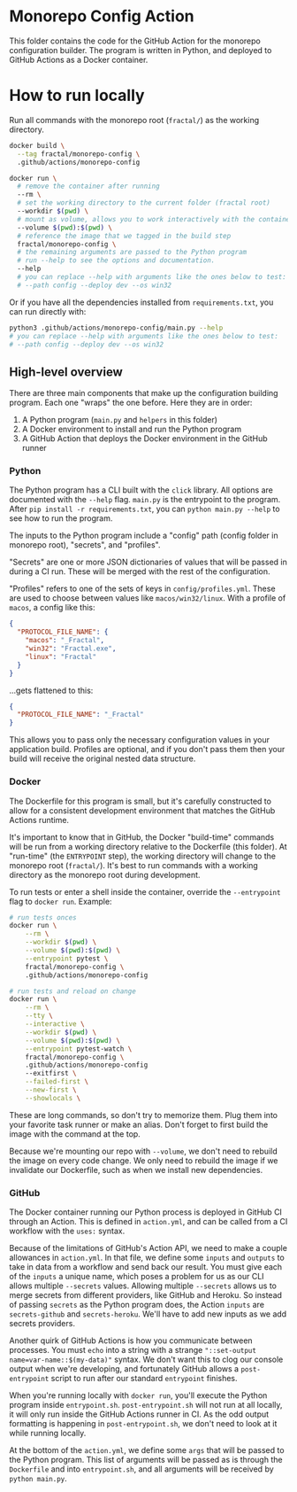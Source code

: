 # Monorepo Config Action

This folder contains the code for the GitHub Action for the monorepo configuration builder. The program is written in Python, and deployed to GitHub Actions as a Docker container.

# How to run locally

Run all commands with the monorepo root (`fractal/`) as the working directory.

```sh
docker build \
  --tag fractal/monorepo-config \
  .github/actions/monorepo-config

docker run \
  # remove the container after running
  --rm \
  # set the working directory to the current folder (fractal root)
  --workdir $(pwd) \
  # mount as volume, allows you to work interactively with the container
  --volume $(pwd):$(pwd) \
  # reference the image that we tagged in the build step
  fractal/monorepo-config \
  # the remaining arguments are passed to the Python program
  # run --help to see the options and documentation.
  --help
  # you can replace --help with arguments like the ones below to test:
  # --path config --deploy dev --os win32
```

Or if you have all the dependencies installed from `requirements.txt`, you can
run directly with:

```sh
python3 .github/actions/monorepo-config/main.py --help
# you can replace --help with arguments like the ones below to test:
# --path config --deploy dev --os win32
```

## High-level overview

There are three main components that make up the configuration building program. Each one "wraps" the one before. Here they are in order:

1. A Python program (`main.py` and `helpers` in this folder)
2. A Docker environment to install and run the Python program
3. A GitHub Action that deploys the Docker environment in the GitHub runner

### Python

The Python program has a CLI built with the `click` library. All options are documented with the `--help` flag. `main.py` is the entrypoint to the program. After `pip install -r requirements.txt`, you can `python main.py --help` to see how to run the program.

The inputs to the Python program include a "config" path (config folder in monorepo root), "secrets", and "profiles".

"Secrets" are one or more JSON dictionaries of values that will be passed in during a CI run. These will be merged with the rest of the configuration.

"Profiles" refers to one of the sets of keys in `config/profiles.yml`. These are used to choose between values like `macos/win32/linux`. With a profile of `macos`, a config like this:

```json
{
  "PROTOCOL_FILE_NAME": {
    "macos": "_Fractal",
    "win32": "Fractal.exe",
    "linux": "Fractal"
  }
}
```

...gets flattened to this:

```json
{
  "PROTOCOL_FILE_NAME": "_Fractal"
}
```

This allows you to pass only the necessary configuration values in your application build. Profiles are optional, and if you don't pass them then your build will receive the original nested data structure.

### Docker

The Dockerfile for this program is small, but it's carefully constructed to allow for a consistent development environment that matches the GitHub Actions runtime.

It's important to know that in GitHub, the Docker "build-time" commands will be run from a working directory relative to the Dockerfile (this folder). At "run-time" (the `ENTRYPOINT` step), the working directory will change to the monorepo root (`fractal/`). It's best to run commands with a working directory as the monorepo root during development.

To run tests or enter a shell inside the container, override the `--entrypoint` flag to `docker run`. Example:

```sh
# run tests onces
docker run \
    --rm \
    --workdir $(pwd) \
    --volume $(pwd):$(pwd) \
    --entrypoint pytest \
    fractal/monorepo-config \
    .github/actions/monorepo-config

# run tests and reload on change
docker run \
    --rm \
    --tty \
    --interactive \
    --workdir $(pwd) \
    --volume $(pwd):$(pwd) \
    --entrypoint pytest-watch \
    fractal/monorepo-config \
    .github/actions/monorepo-config
    --exitfirst \
    --failed-first \
    --new-first \
    --showlocals \
```

These are long commands, so don't try to memorize them. Plug them into your favorite task runner or make an alias. Don't forget to first build the image with the command at the top.

Because we're mounting our repo with `--volume`, we don't need to rebuild the image on every code change. We only need to rebuild the image if we invalidate our Dockerfile, such as when we install new dependencies.

### GitHub

The Docker container running our Python process is deployed in GitHub CI through an Action. This is defined in `action.yml`, and can be called from a CI workflow with the `uses:` syntax.

Because of the limitations of GitHub's Action API, we need to make a couple allowances in `action.yml`. In that file, we define some `inputs` and `outputs` to take in data from a workflow and send back our result. You must give each of the `inputs` a unique name, which poses a problem for us as our CLI allows multiple `--secrets` values. Allowing multiple `--secrets` allows us to merge secrets from different providers, like GitHub and Heroku. So instead of passing `secrets` as the Python program does, the Action `inputs` are `secrets-github` and `secrets-heroku`. We'll have to add new inputs as we add secrets providers.

Another quirk of GitHub Actions is how you communicate between processes. You must `echo` into a string with a strange `"::set-output name=var-name::$(my-data)"` syntax. We don't want this to clog our console output when we're developing, and fortunately GitHub allows a `post-entrypoint` script to run after our standard `entrypoint` finishes.

When you're running locally with `docker run`, you'll execute the Python program inside `entrypoint.sh`. `post-entrypoint.sh` will not run at all locally, it will only run inside the GitHub Actions runner in CI. As the odd output formatting is happening in `post-entrypoint.sh`, we don't need to look at it while running locally.

At the bottom of the `action.yml`, we define some `args` that will be passed to the Python program. This list of arguments will be passed as is through the `Dockerfile` and into `entrypoint.sh`, and all arguments will be received by `python main.py`.
